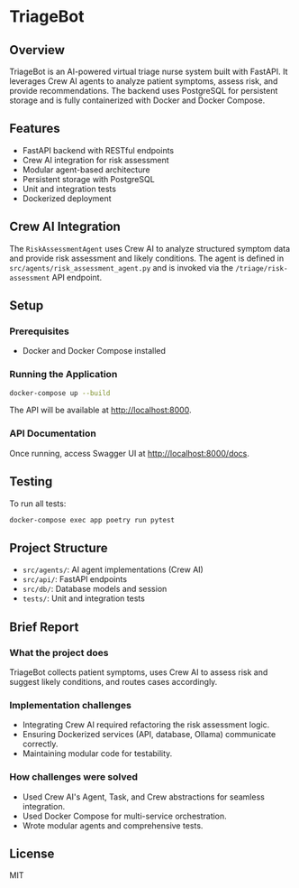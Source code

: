 # TriageBot

## Overview

TriageBot is an AI-powered virtual triage nurse system built with FastAPI. It leverages Crew AI agents to analyze patient symptoms, assess risk, and provide recommendations. The backend uses PostgreSQL for persistent storage and is fully containerized with Docker and Docker Compose.

## Features

- FastAPI backend with RESTful endpoints
- Crew AI integration for risk assessment
- Modular agent-based architecture
- Persistent storage with PostgreSQL
- Unit and integration tests
- Dockerized deployment

## Crew AI Integration

The `RiskAssessmentAgent` uses Crew AI to analyze structured symptom data and provide risk assessment and likely conditions. The agent is defined in `src/agents/risk_assessment_agent.py` and is invoked via the `/triage/risk-assessment` API endpoint.

## Setup

### Prerequisites

- Docker and Docker Compose installed

### Running the Application

```bash
docker-compose up --build
```

The API will be available at [http://localhost:8000](http://localhost:8000).

### API Documentation

Once running, access Swagger UI at [http://localhost:8000/docs](http://localhost:8000/docs).

## Testing

To run all tests:

```bash
docker-compose exec app poetry run pytest
```

## Project Structure

- `src/agents/`: AI agent implementations (Crew AI)
- `src/api/`: FastAPI endpoints
- `src/db/`: Database models and session
- `tests/`: Unit and integration tests

## Brief Report

### What the project does

TriageBot collects patient symptoms, uses Crew AI to assess risk and suggest likely conditions, and routes cases accordingly.

### Implementation challenges

- Integrating Crew AI required refactoring the risk assessment logic.
- Ensuring Dockerized services (API, database, Ollama) communicate correctly.
- Maintaining modular code for testability.

### How challenges were solved

- Used Crew AI's Agent, Task, and Crew abstractions for seamless integration.
- Used Docker Compose for multi-service orchestration.
- Wrote modular agents and comprehensive tests.

## License

MIT
